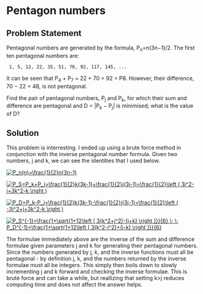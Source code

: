 # Pentagon numbers

## Problem Statement

Pentagonal numbers are generated by the formula, P<sub>n</sub>=n(3n−1)/2. The first ten pentagonal numbers are:

     1, 5, 12, 22, 35, 51, 70, 92, 117, 145, ...

It can be seen that P<sub>4</sub> + P<sub>7</sub> = 22 + 70 = 92 = P8. However, their difference, 70 − 22 = 48, is not pentagonal.

Find the pair of pentagonal numbers, P<sub>j</sub> and P<sub>k</sub>, for which their sum and difference are pentagonal and D = |P<sub>k</sub> − P<sub>j</sub>| is minimised; what is the value of D?

## Solution
This problem is interresting. I ended up using a brute force method in conjunction with the inverse pentagonal number formula. Given two numbers, j and k, we can see the identities that I used below.

<a href="https://www.codecogs.com/eqnedit.php?latex=P_n(n)=\frac{1}{2}n(3n-1)" target="_blank"><img src="https://latex.codecogs.com/gif.latex?P_n(n)=\frac{1}{2}n(3n-1)" title="P_n(n)=\frac{1}{2}n(3n-1)" /></a>

<a href="https://www.codecogs.com/eqnedit.php?latex=P_S=P_k&plus;P_j=\frac{1}{2}k(3k-1)&plus;\frac{1}{2}j(3j-1)=\frac{1}{2}\left&space;(&space;3j^2-j&plus;3k^2-k&space;\right&space;)" target="_blank"><img src="https://latex.codecogs.com/gif.latex?P_S=P_k&plus;P_j=\frac{1}{2}k(3k-1)&plus;\frac{1}{2}j(3j-1)=\frac{1}{2}\left&space;(&space;3j^2-j&plus;3k^2-k&space;\right&space;)" title="P_S=P_k+P_j=\frac{1}{2}k(3k-1)+\frac{1}{2}j(3j-1)=\frac{1}{2}\left ( 3j^2-j+3k^2-k \right )" /></a>

<a href="https://www.codecogs.com/eqnedit.php?latex=P_D=P_k-P_j=\frac{1}{2}k(3k-1)-\frac{1}{2}j(3j-1)=\frac{1}{2}\left&space;(&space;-3j^2&plus;j&plus;3k^2-k&space;\right&space;)" target="_blank"><img src="https://latex.codecogs.com/gif.latex?P_D=P_k-P_j=\frac{1}{2}k(3k-1)-\frac{1}{2}j(3j-1)=\frac{1}{2}\left&space;(&space;-3j^2&plus;j&plus;3k^2-k&space;\right&space;)" title="P_D=P_k-P_j=\frac{1}{2}k(3k-1)-\frac{1}{2}j(3j-1)=\frac{1}{2}\left ( -3j^2+j+3k^2-k \right )" /></a>

<a href="https://www.codecogs.com/eqnedit.php?latex=P_S^{-1}=\frac{1&plus;\sqrt{1&plus;12\left&space;[&space;3(k^2&plus;j^2)-(j&plus;k)&space;\right&space;]}}{6},\;&space;\;&space;P_D^{-1}=\frac{1&plus;\sqrt{1&plus;12\left&space;[&space;3(k^2-j^2)&plus;(j-k)&space;\right&space;]}}{6}" target="_blank"><img src="https://latex.codecogs.com/gif.latex?P_S^{-1}=\frac{1&plus;\sqrt{1&plus;12\left&space;[&space;3(k^2&plus;j^2)-(j&plus;k)&space;\right&space;]}}{6},\;&space;\;&space;P_D^{-1}=\frac{1&plus;\sqrt{1&plus;12\left&space;[&space;3(k^2-j^2)&plus;(j-k)&space;\right&space;]}}{6}" title="P_S^{-1}=\frac{1+\sqrt{1+12\left [ 3(k^2+j^2)-(j+k) \right ]}}{6},\; \; P_D^{-1}=\frac{1+\sqrt{1+12\left [ 3(k^2-j^2)+(j-k) \right ]}}{6}" /></a>

The formulae immediately above are the inverse of the sum and difference formulae given parameters j and k for generating their pentagonal numbers. Since the numbers generated by j, k, and the inverse functions must all be pentagonal - by definition j, k, and the numbers returned by the inverse formulae must all be integers. This simply then boils down to slowly incrementing j and k forward and checking the inverse formulae. This is brute force and can take a while, but reallizing that setting k>j reduces computing time and does not affect the answer helps.
